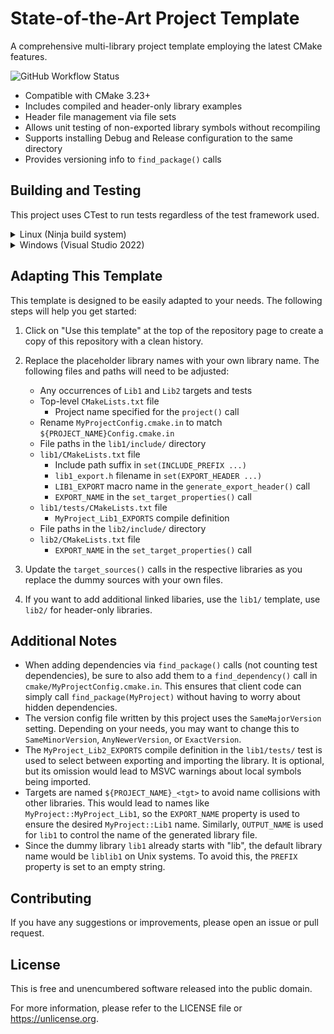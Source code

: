 # State-of-the-Art Project Template

A comprehensive multi-library project template employing the latest CMake features.

![GitHub Workflow Status](https://img.shields.io/github/actions/workflow/status/CMake-Blueprints/state-of-the-art-project-template/build-and-test.yml)

- Compatible with CMake 3.23+
- Includes compiled and header-only library examples
- Header file management via file sets
- Allows unit testing of non-exported library symbols without recompiling
- Supports installing Debug and Release configuration to the same directory
- Provides versioning info to `find_package()` calls

## Building and Testing

This project uses CTest to run tests regardless of the test framework used.

<details>
<summary>Linux (Ninja build system)</summary>

The following commands will build the project with the default compiler in both Debug and Release configurations, run the tests in Debug configuration, and install the library to the `install` directory.

```bash
# Optional: Install ninja-build (Debian/Ubuntu shown)
sudo apt install ninja-build

# Configure and build (Release)
cmake -S . -B build/ -G Ninja -DCMAKE_BUILD_TYPE=Release
cmake --build build/ --target install
rm -rf build/

# Configure amnd build (Debug)
cmake -S . -B build/ -G Ninja -DCMAKE_BUILD_TYPE=Debug
cmake --build build/ --target install

# Test
cd build/
ctest --output-on-failure
cd ..
```

The `install` directory will contain CMake configuration files for both Debug and Release configurations and can be used by other CMake projects. Add a `find_package(MyProject)` statement to the consuming project and make sure that the install path is added to the `CMAKE_PREFIX_PATH` variable.

</details>

<details>
<summary>Windows (Visual Studio 2022)</summary>

The following commands will build the project with MSVC v143 in both Debug and Release configurations, run the tests in Debug configuration, and install the library to the `install` directory.

```powershell
# Configure
cmake -S . -B .\build\ -G "Visual Studio 17 2022" -A x64

# Build
cmake --build .\build\ --target install --config Debug
cmake --build .\build\ --target install --config Release

# Test
cd .\build\
ctest --output-on-failure -C Debug
cd ..
```

The `install` directory will contain CMake configuration files for both Debug and Release configurations and can be used by other CMake projects. Add a `find_package(MyProject)` statement to the consuming project and make sure that the install path is added to the `CMAKE_PREFIX_PATH` variable.

</details>

## Adapting This Template

This template is designed to be easily adapted to your needs. The following steps will help you get started:

1. Click on "Use this template" at the top of the repository page to create a copy of this repository with a clean history.
2. Replace the placeholder library names with your own library name. The following files and paths will need to be adjusted:

    - Any occurrences of `Lib1` and `Lib2` targets and tests
    - Top-level `CMakeLists.txt` file
       - Project name specified for the `project()` call
    - Rename `MyProjectConfig.cmake.in` to match `${PROJECT_NAME}Config.cmake.in`
    - File paths in the `lib1/include/` directory
    - `lib1/CMakeLists.txt` file
       - Include path suffix in `set(INCLUDE_PREFIX ...)`
       - `lib1_export.h` filename in `set(EXPORT_HEADER ...)`
       - `LIB1_EXPORT` macro name in the `generate_export_header()` call
       - `EXPORT_NAME` in the `set_target_properties()` call
    - `lib1/tests/CMakeLists.txt` file
       - `MyProject_Lib1_EXPORTS` compile definition
    - File paths in the `lib2/include/` directory
    - `lib2/CMakeLists.txt` file
       - `EXPORT_NAME` in the `set_target_properties()` call

3. Update the `target_sources()` calls in the respective libraries as you replace the dummy sources with your own files.
4. If you want to add additional linked libaries, use the `lib1/` template, use `lib2/` for header-only libraries.

## Additional Notes

- When adding dependencies via `find_package()` calls (not counting test dependencies), be sure to also add them to a `find_dependency()` call in `cmake/MyProjectConfig.cmake.in`. This ensures that client code can simply call `find_package(MyProject)` without having to worry about hidden dependencies.
- The version config file written by this project uses the `SameMajorVersion` setting. Depending on your needs, you may want to change this to `SameMinorVersion`, `AnyNewerVersion`, or `ExactVersion`.
- The `MyProject_Lib2_EXPORTS` compile definition in the `lib1/tests/` test is used to select between exporting and importing the library. It is optional, but its omission would lead to MSVC warnings about local symbols being imported.
- Targets are named `${PROJECT_NAME}_<tgt>` to avoid name collisions with other libraries. This would lead to names like `MyProject::MyProject_Lib1`, so the `EXPORT_NAME` property is used to ensure the desired `MyProject::Lib1` name. Similarly, `OUTPUT_NAME` is used for `lib1` to control the name of the generated library file.
- Since the dummy library `lib1` already starts with "lib", the default library name would be `liblib1` on Unix systems. To avoid this, the `PREFIX` property is set to an empty string.

## Contributing

If you have any suggestions or improvements, please open an issue or pull request.

## License

This is free and unencumbered software released into the public domain.

For more information, please refer to the LICENSE file or <https://unlicense.org>.

